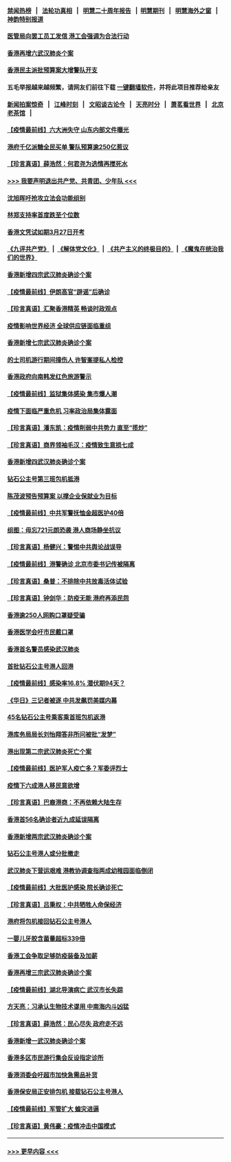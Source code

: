 #### [禁闻热榜](热点新闻.md?=0)  &nbsp;&nbsp;|&nbsp;&nbsp; [法轮功真相](https://github.com/gfw-breaker/truth/blob/master/README.md?=0) &nbsp;&nbsp;|&nbsp;&nbsp; [明慧二十周年报告](https://github.com/gfw-breaker/mh-reports/blob/master/README.md?=0) &nbsp;&nbsp;|&nbsp;&nbsp;[明慧期刊](https://github.com/gfw-breaker/mh-qikan) &nbsp;&nbsp;|&nbsp;&nbsp; [明慧海外之窗](https://github.com/gfw-breaker/mh-news/blob/master/README.md?=0) &nbsp;&nbsp;|&nbsp;&nbsp; [神韵特别报道](https://github.com/gfw-breaker/mh-news/blob/master/shenyun.md?=0)
#### [医管局向罢工员工发信 港工会强调为合法行动](../pages/nsc415/n11898870.md?t=02271531) 
#### [香港再增六武汉肺炎个案](../pages/nsc415/n11898843.md?t=02271531) 
#### [香港民主派批预算案大增警队开支](../pages/nsc415/n11898813.md?t=02271531) 
#### 五毛举报越来越频繁，请网友们前往下载 [一键翻墙软件](https://github.com/gfw-breaker/ssr-accounts)，并将此项目推荐给亲友
#### [新闻拍案惊奇](https://github.com/gfw-breaker/banned-news/blob/master/pages/link4.md) &nbsp;&nbsp;|&nbsp;&nbsp; [江峰时刻](https://github.com/gfw-breaker/banned-news/blob/master/pages/link4.md) &nbsp;&nbsp;|&nbsp;&nbsp; [文昭谈古论今](https://github.com/gfw-breaker/banned-news/blob/master/pages/link4.md) &nbsp;&nbsp;|&nbsp;&nbsp; [天亮时分](https://github.com/gfw-breaker/banned-news/blob/master/pages/link4.md) &nbsp;&nbsp;|&nbsp;&nbsp; [萧茗看世界](https://github.com/gfw-breaker/banned-news/blob/master/pages/link4.md) &nbsp;&nbsp;|&nbsp;&nbsp; [北京老茶馆](https://github.com/gfw-breaker/banned-news/blob/master/pages/link4.md) &nbsp;&nbsp;|&nbsp;&nbsp; 
#### [【疫情最前线】六大洲失守 山东内部文件曝光](../pages/nsc415/n11898455.md?t=02271531) 
#### [港府千亿派糖全民买单 警队预算逾250亿惹议](../pages/nsc415/n11898608.md?t=02271531) 
#### [【珍言真语】薛浩然：何君尧为选情再搅死水](../pages/nsc415/n11898269.md?t=02271531) 
#### [>>> 我要声明退出共产党、共青团、少年队 <<<](https://github.com/begood0513/goodnews/blob/master/quit/letter.md) 
#### [沈旭晖吁抢攻立法会功能组别](../pages/nsc415/n11896084.md?t=02271531) 
#### [林郑支持率首度跌至个位数](../pages/nsc415/n11896058.md?t=02271531) 
#### [香港文凭试如期3月27日开考](../pages/nsc415/n11896055.md?t=02271531) 
#### [《九评共产党》](https://github.com/begood0513/9ping.md/blob/master/README.md) &nbsp;|&nbsp; [《解体党文化》](../../../../jtdwh.md/blob/master/README.md)  &nbsp;|&nbsp; [《共产主义的终极目的》](../../../../gczydzjmd.md/blob/master/README.md) &nbsp;|&nbsp; [《魔鬼在统治我们的世界》](../../../../mgztzwmdsj.md/blob/master/README.md) 
#### [香港新增四宗武汉肺炎确诊个案](../pages/nsc415/n11896040.md?t=02271531) 
#### [【疫情最前线】伊朗高官“辟谣”后确诊](../pages/nsc415/n11895902.md?t=02271531) 
#### [【珍言真语】汇聚香港精英 畅谈时政观点](../pages/nsc415/n11895733.md?t=02271531) 
#### [疫情影响世界经济 全球供应链面临重组](../pages/nsc415/n11895634.md?t=02271531) 
#### [香港新增七宗武汉肺炎确诊个案](../pages/nsc415/n11893498.md?t=02271531) 
#### [的士司机游行期间撞伤人 许智峯提私人检控](../pages/nsc415/n11893483.md?t=02271531) 
#### [香港政府向南韩发红色旅游警示](../pages/nsc415/n11893398.md?t=02271531) 
#### [【疫情最前线】监狱集体感染 集市爆人潮](../pages/nsc415/n11893181.md?t=02271531) 
#### [疫情下面临严重危机  习率政治局集体露面](../pages/nsc415/n11893305.md?t=02271531) 
#### [【珍言真语】潘东凯：疫情削弱中共势力 直至“揽炒”](../pages/nsc415/n11892866.md?t=02271531) 
#### [【珍言真语】商界领袖毛汉：疫情致生意损七成](../pages/nsc415/n11890348.md?t=02271531) 
#### [香港新增四武汉肺炎确诊个案](../pages/nsc415/n11890610.md?t=02271531) 
#### [钻石公主号第三班包机抵港](../pages/nsc415/n11890645.md?t=02271531) 
#### [陈茂波预告预算案 以撑企业保就业为目标](../pages/nsc415/n11890574.md?t=02271531) 
#### [【疫情最前线】中共军警抚恤金超医护40倍](../pages/nsc415/n11890458.md?t=02271531) 
#### [组图：毋忘721元朗恐袭 港人商场静坐抗议](../pages/nsc415/n11876882.md?t=02271531) 
#### [【珍言真语】杨健兴：警惕中共舆论战误导](../pages/nsc415/n11888131.md?t=02271531) 
#### [【疫情最前线】港警确诊 北京市委书记传被隔离](../pages/nsc415/n11886872.md?t=02271531) 
#### [【珍言真语】桑普：不排除中共放毒活体试验](../pages/nsc415/n11886832.md?t=02271531) 
#### [【珍言真语】钟剑华：防疫无能 港府再添民怨](../pages/nsc415/n11884504.md?t=02271531) 
#### [香港逾250人网购口罩疑受骗](../pages/nsc415/n11884388.md?t=02271531) 
#### [香港医学会吁市民戴口罩](../pages/nsc415/n11884367.md?t=02271531) 
#### [香港首名警员感染武汉肺炎](../pages/nsc415/n11884357.md?t=02271531) 
#### [首批钻石公主号港人回港](../pages/nsc415/n11884333.md?t=02271531) 
#### [【疫情最前线】感染率16.8% 潜伏期94天？](../pages/nsc415/n11884256.md?t=02271531) 
#### [《华日》三记者被逐 中共发飙罚美媒内幕](../pages/nsc415/n11884184.md?t=02271531) 
#### [45名钻石公主号乘客乘首班包机返港](../pages/nsc415/n11881770.md?t=02271531) 
#### [港库务局局长刘怡翔答非所问被批“发梦”](../pages/nsc415/n11881752.md?t=02271531) 
#### [港出现第二宗武汉肺炎死亡个案](../pages/nsc415/n11881736.md?t=02271531) 
#### [【疫情最前线】医护军人疫亡多？军委评烈士](../pages/nsc415/n11881655.md?t=02271531) 
#### [疫情下六成港人移民意欲增](../pages/nsc415/n11881699.md?t=02271531) 
#### [【珍言真语】巴裔港商：不再依赖大陆生存](../pages/nsc415/n11881126.md?t=02271531) 
#### [香港首56名确诊者近九成延误隔离](../pages/nsc415/n11879079.md?t=02271531) 
#### [香港新增两宗武汉肺炎确诊个案](../pages/nsc415/n11879064.md?t=02271531) 
#### [钻石公主号港人或分批撤走](../pages/nsc415/n11879029.md?t=02271531) 
#### [武汉肺炎下营运艰难 港教协调查指两成幼稚园面临倒闭](../pages/nsc415/n11878989.md?t=02271531) 
#### [【疫情最前线】大批医护感染 院长确诊死亡](../pages/nsc415/n11878595.md?t=02271531) 
#### [【珍言真语】吕秉权：中共牺牲人命保经济](../pages/nsc415/n11878390.md?t=02271531) 
#### [港府将包机接回钻石公主号港人](../pages/nsc415/n11876352.md?t=02271531) 
#### [一婴儿牙胶含菌量超标339倍](../pages/nsc415/n11876336.md?t=02271531) 
#### [香港工会争取足够防疫装备及加薪](../pages/nsc415/n11876313.md?t=02271531) 
#### [香港再增三宗武汉肺炎确诊个案](../pages/nsc415/n11876297.md?t=02271531) 
#### [【疫情最前线】湖北导演病亡 武汉市长失踪](../pages/nsc415/n11876272.md?t=02271531) 
#### [方天亮：习承认生物技术谬用 中南海内斗凶猛](../pages/nsc415/n11873679.md?t=02271531) 
#### [【珍言真语】薛浩然：民心尽失 政府走不远](../pages/nsc415/n11875838.md?t=02271531) 
#### [香港新增一武汉肺炎确诊个案](../pages/nsc415/n11874044.md?t=02271531) 
#### [香港多区市民游行集会反设指定诊所](../pages/nsc415/n11874017.md?t=02271531) 
#### [香港消委会吁超市加快急需品补货](../pages/nsc415/n11874003.md?t=02271531) 
#### [香港保安局正安排包机 接载钻石公主号港人](../pages/nsc415/n11873932.md?t=02271531) 
#### [【疫情最前线】军管扩大 蝗灾进逼](../pages/nsc415/n11873780.md?t=02271531) 
#### [【珍言真语】黄伟豪：疫情冲击中国模式](../pages/nsc415/n11873482.md?t=02271531) 

----
#### [ >>> 更早内容 <<< ](../indexes/nsc415-earlier.md)
